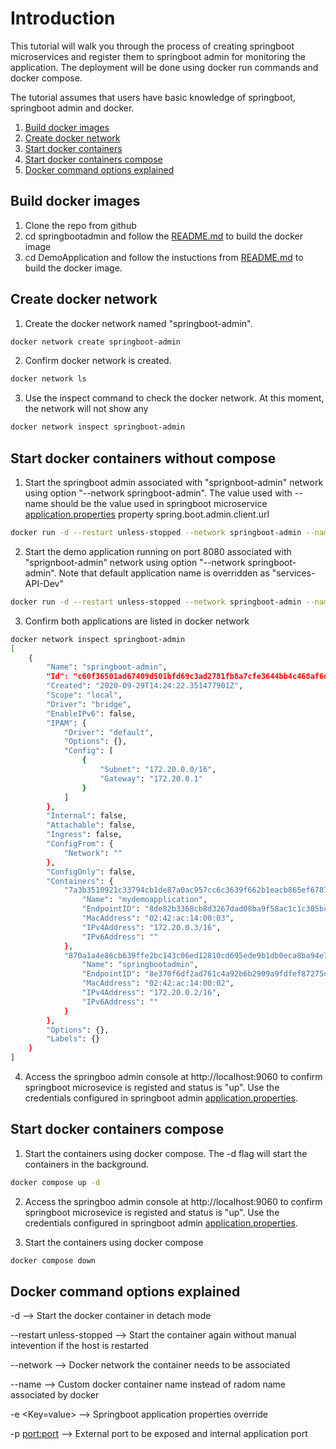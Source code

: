 # Introduction
This tutorial will walk you through the process of creating springboot microservices and register them to springboot admin for monitoring the application. The deployment will be done using docker run commands and docker compose. 

The tutorial assumes that users have basic knowledge of springboot, springboot admin and docker.

1. [Build docker images](#build-docker-images)
2. [Create docker network](#create-docker-network)
3. [Start docker containers](#start-docker-containers)
4. [Start docker containers compose](#start-docker-containers-compose)
5. [Docker command options explained](#docker-command-options-explained)

## Build docker images

1. Clone the repo from github
2. cd springbootadmin and follow the [README.md](https://github.com/shivchikkappa/SpringbootServiceWithAdmin/blob/master/springbootadmin/README.md) to build the docker image 
3. cd DemoApplication and follow the instuctions from [README.md](https://github.com/shivchikkappa/SpringbootServiceWithAdmin/blob/master/DemoApplication/README.md) to build the docker image.

## Create docker network

1. Create the docker network named "springboot-admin".
```bash
docker network create springboot-admin
```
2. Confirm docker network is created.
```bash
docker network ls
```
3. Use the inspect command to check the docker network. At this moment, the network will not show any 
```bash
docker network inspect springboot-admin
```
## Start docker containers without compose

1. Start the springboot admin associated with "sprignboot-admin" network using option "--network springboot-admin". The value used with --name should be the value used in springboot microservice [application.properties](https://github.com/shivchikkappa/SpringbootServiceWithAdmin/blob/master/DemoApplication/src/main/resources/application.properties) property spring.boot.admin.client.url
  
```bash
docker run -d --restart unless-stopped --network springboot-admin --name myspringbootadmin -e spring_boot_admin_notify_mail_from=from@domainname -p 9060:9060 -p 9065:9065 myspringbootadmin
```
2. Start the demo application running on port 8080 associated with "sprignboot-admin" network using option "--network springboot-admin". Note that default application name is overridden as "services-API-Dev"
```bash
docker run -d --restart unless-stopped --network springboot-admin --name mydemoapplication -e SPRING_APPLICATION_NAME=Service-API-Dev -p 8080:9080 -p 8085:9085 mydemoapplication
```
3. Confirm both applications are listed in docker network
```bash
docker network inspect springboot-admin
[
    {
        "Name": "springboot-admin",
        "Id": "c60f36501ad67409d501bfd69c3ad2781fb8a7cfe3644bb4c468af6dc4b2d7e0",
        "Created": "2020-09-29T14:24:22.351477901Z",
        "Scope": "local",
        "Driver": "bridge",
        "EnableIPv6": false,
        "IPAM": {
            "Driver": "default",
            "Options": {},
            "Config": [
                {
                    "Subnet": "172.20.0.0/16",
                    "Gateway": "172.20.0.1"
                }
            ]
        },
        "Internal": false,
        "Attachable": false,
        "Ingress": false,
        "ConfigFrom": {
            "Network": ""
        },
        "ConfigOnly": false,
        "Containers": {
            "7a3b3510921c33794cb1de87a0ac957cc6c3639f662b1eacb865ef6787dc0007": {
                "Name": "mydemoapplication",
                "EndpointID": "8de82b3368cb8d3267dad08ba9f58ac1c1c305bc41ef779c9d145a11721e7227",
                "MacAddress": "02:42:ac:14:00:03",
                "IPv4Address": "172.20.0.3/16",
                "IPv6Address": ""
            },
            "870a1a4e86cb639ffe2bc143c06ed12810cd695ede9b1db0eca8ba94e73c5b88": {
                "Name": "springbootadmin",
                "EndpointID": "8e370f6df2ad761c4a92b6b2909a9fdfef87275d198a08b55e611d853c2f997d",
                "MacAddress": "02:42:ac:14:00:02",
                "IPv4Address": "172.20.0.2/16",
                "IPv6Address": ""
            }
        },
        "Options": {},
        "Labels": {}
    }
]
```

4. Access the springboo admin console at http://localhost:9060 to confirm springboot microsevice is registed and status is "up". Use the credentials configured in springboot admin [application.properties](https://github.com/shivchikkappa/SpringbootServiceWithAdmin/blob/master/springbootadmin/src/main/resources/application.properties).

## Start docker containers compose

1. Start the containers using docker compose. The -d flag will start the containers in the background.
```bash
docker compose up -d 
```
2. Access the springboo admin console at http://localhost:9060 to confirm springboot microsevice is registed and status is "up". Use the credentials configured in springboot admin [application.properties](https://github.com/shivchikkappa/SpringbootServiceWithAdmin/blob/master/springbootadmin/src/main/resources/application.properties).

3. Start the containers using docker compose
```bash
docker compose down 
``` 

## Docker command options explained

-d                       --> Start the docker container in detach mode

--restart unless-stopped --> Start the container again without manual intevention if the host is restarted

--network <network name> --> Docker network the container needs to be associated
  
--name <container name>  --> Custom docker container name instead of radom name associated by docker 
  
-e <Key=value>           --> Springboot application properties override 

-p <port:port>           --> External port to be exposed and internal application port  

